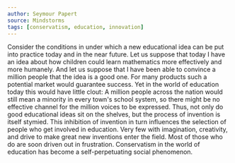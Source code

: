 ```yaml
---
author: Seymour Papert
source: Mindstorms
tags: [conservatism, education, innovation]
---
```

Consider the conditions in under which a new educational idea can be put into practice today and in the near future. Let us suppose that today I have an idea about how children could learn mathematics more effectively and more humanely. And let us suppose that I have been able to convince a million people that the idea is a good one. For many products such a potential market would guarantee success. Yet in the world of education today this would have little clout: A million people across the nation would still mean a minority in every town's school system, so there might be no effective channel for the million voices to be expressed. Thus, not only do good educational ideas sit on the shelves, but the process of invention is itself stymied. This inhibition of invention in turn influences the selection of people who get involved in education. Very few with imagination, creativity, and drive to make great new inventions enter the field. Most of those who do are soon driven out in frustration. Conservatism in the world of education has become a self-perpetuating social phenomenon.